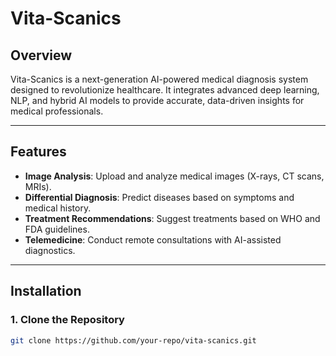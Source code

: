 # Vita-Scanics

## Overview
Vita-Scanics is a next-generation AI-powered medical diagnosis system designed to revolutionize healthcare. It integrates advanced deep learning, NLP, and hybrid AI models to provide accurate, data-driven insights for medical professionals.

---

## Features
- **Image Analysis**: Upload and analyze medical images (X-rays, CT scans, MRIs).
- **Differential Diagnosis**: Predict diseases based on symptoms and medical history.
- **Treatment Recommendations**: Suggest treatments based on WHO and FDA guidelines.
- **Telemedicine**: Conduct remote consultations with AI-assisted diagnostics.

---

## Installation

### 1. Clone the Repository
```bash
git clone https://github.com/your-repo/vita-scanics.git